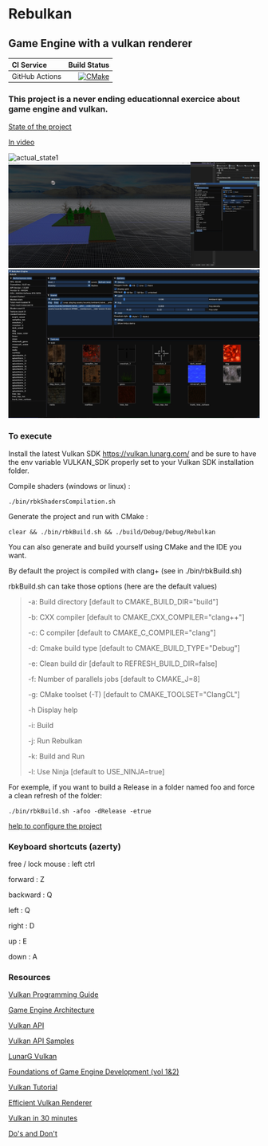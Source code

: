 # Rebulkan
## Game Engine with a vulkan renderer

| **CI Service** | Build Status |
|:---------------|-------------:|
| GitHub Actions | [![CMake](https://github.com/galliume/rebulkan/actions/workflows/cmake.yml/badge.svg?branch=main)](https://github.com/galliume/rebulkan/actions/workflows/cmake.yml)


### This project is a never ending educationnal exercice about game engine and vulkan.

[State of the project](https://github.com/users/galliume/projects/4/views/1)

[In video](https://www.youtube.com/watch?v=C7p9z6LhAig&list=PL4-Os8BWDCPmZt5HvJrSo6QDHkD9J4fJF)

![actual_state1](screenshots/fog_2.gif?raw=true "actual status")
![actual_state2](screenshots/grid.jpg?raw=true "actual status")
![actual_state3](screenshots/textures_list.jpg?raw=true "actual status")


### To execute 

Install the latest Vulkan SDK https://vulkan.lunarg.com/ and be sure to have the env variable VULKAN_SDK properly set to your Vulkan SDK installation folder.

Compile shaders (windows or linux) : 
```
./bin/rbkShadersCompilation.sh
```	

Generate the project and run with CMake :

```
clear && ./bin/rbkBuild.sh && ./build/Debug/Debug/Rebulkan
```

You can also generate and build yourself using CMake and the IDE you want.

By default the project is compiled with clang+ (see in ./bin/rbkBuild.sh)

rbkBuild.sh can take those options (here are the default values)

>-a: Build directory [default to CMAKE_BUILD_DIR="build"]
>
>-b: CXX compiler [default to CMAKE_CXX_COMPILER="clang++"]
>
>-c: C compiler [default to CMAKE_C_COMPILER="clang"]
>
>-d: Cmake build type [default to CMAKE_BUILD_TYPE="Debug"]
>
>-e: Clean build dir [default to REFRESH_BUILD_DIR=false]
>
>-f: Number of parallels jobs [default to CMAKE_J=8]
>
>-g: CMake toolset (-T) [default to CMAKE_TOOLSET="ClangCL"]
>
>-h Display help	
>
>-i: Build
>
>-j: Run Rebulkan
>
>-k: Build and Run
>
>-l: Use Ninja [default to USE_NINJA=true]

For exemple, if you want to build a Release in a folder named foo and force a clean refresh of the folder:

```
./bin/rbkBuild.sh -afoo -dRelease -etrue
```

[help to configure the project](https://github.com/galliume/rebulkan/wiki/Env-config)

### Keyboard shortcuts (azerty)

free / lock mouse : left ctrl

forward : Z 

backward : Q

left : Q

right : D

up : E

down : A

### Resources

[Vulkan Programming Guide](https://www.amazon.fr/Vulkan-Programming-Guide-Official-Learning/dp/0134464540/)

[Game Engine Architecture](https://www.amazon.fr/Engine-Architecture-Third-Jason-Gregory/dp/1138035459/)

[Vulkan API](https://www.khronos.org/registry/vulkan/specs/1.2-extensions/html/index.html)

[Vulkan API Samples](https://github.com/LunarG/VulkanSamples/tree/master/API-Samples)

[LunarG Vulkan](https://vulkan.lunarg.com/doc/sdk/1.2.162.1/linux/tutorial/html/00-intro.html)

[Foundations of Game Engine Development (vol 1&2)](https://foundationsofgameenginedev.com/)

[Vulkan Tutorial](https://vulkan-tutorial.com/)

[Efficient Vulkan Renderer](https://zeux.io/2020/02/27/writing-an-efficient-vulkan-renderer/)

[Vulkan in 30 minutes](https://renderdoc.org/vulkan-in-30-minutes.html)

[Do's and Don't](https://developer.nvidia.com/blog/vulkan-dos-donts/)
